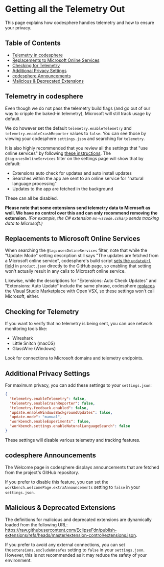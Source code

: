 <!-- order: 10 -->

# Getting all the Telemetry Out

This page explains how codesphere handles telemetry and how to ensure your privacy.

## Table of Contents

- [Telemetry in codesphere](#telemetry)
- [Replacements to Microsoft Online Services](#replacements)
- [Checking for Telemetry](#checking)
- [Additional Privacy Settings](#additional-settings)
- [codesphere Announcements](#announcements)
- [Malicious & Deprecated Extensions](#malicious-extensions)

## <a id="telemetry"></a>Telemetry in codesphere

Even though we do not pass the telemetry build flags (and go out of our way to cripple the baked-in telemetry), Microsoft will still track usage by default.

We do however set the default `telemetry.enableTelemetry` and `telemetry.enableCrashReporter` values to `false`. You can see those by viewing your codesphere `settings.json` and searching for `telemetry`.

It is also highly recommended that you review all the settings that "use online services" by following [these instructions](https://code.visualstudio.com/docs/getstarted/telemetry#_managing-online-services). The `@tag:usesOnlineServices` filter on the settings page will show that by default:

- Extensions auto check for updates and auto install updates
- Searches within the app are sent to an online service for "natural language processing"
- Updates to the app are fetched in the background

These can all be disabled.

__Please note that some extensions send telemetry data to Microsoft as well. We have no control over this and can only recommend removing the extension.__ _(For example, the C# extension `ms-vscode.csharp` sends tracking data to Microsoft.)_

## <a id="replacements"></a>Replacements to Microsoft Online Services

When searching the `@tag:usesOnlineServices` filter, note that while the "Update: Mode" setting description still says "The updates are fetched from a Microsoft online service", codesphere's build script [sets the `updateUrl` field](https://github.com/Gringo2/codesphere/blob/master/prepare_vscode.sh#L135) in `product.json` directly to the GitHub page, so enabling that setting won't actually result in any calls to Microsoft online service.

Likewise, while the descriptions for "Extensions: Auto Check Updates" and "Extensions: Auto Update" include the same phrase, codesphere [replaces](https://github.com/Gringo2/codesphere/blob/master/prepare_vscode.sh#L121) the Visual Studio Marketplace with Open VSX, so these settings won't call Microsoft, either.

## <a id="checking"></a>Checking for Telemetry

If you want to verify that no telemetry is being sent, you can use network monitoring tools like:

- Wireshark
- Little Snitch (macOS)
- GlassWire (Windows)

Look for connections to Microsoft domains and telemetry endpoints.

## <a id="additional-settings"></a>Additional Privacy Settings

For maximum privacy, you can add these settings to your `settings.json`:

```json
{
  "telemetry.enableTelemetry": false,
  "telemetry.enableCrashReporter": false,
  "telemetry.feedback.enabled": false,
  "update.enableWindowsBackgroundUpdates": false,
  "update.mode": "manual",
  "workbench.enableExperiments": false,
  "workbench.settings.enableNaturalLanguageSearch": false
}
```

These settings will disable various telemetry and tracking features.

## <a id="announcements"></a>codesphere Announcements

The Welcome page in codesphere displays announcements that are fetched from the project's GitHub repository.

If you prefer to disable this feature, you can set the `workbench.welcomePage.extraAnnouncements` setting to `false` in your `settings.json`.

## <a id="malicious-extensions"></a>Malicious & Deprecated Extensions

The definitions for malicious and deprecated extensions are dynamically loaded from the following URL:
https://raw.githubusercontent.com/EclipseFdn/publish-extensions/refs/heads/master/extension-control/extensions.json.

If you prefer to avoid any external connections, you can set the`extensions.excludeUnsafes` setting to `false` in your `settings.json`.
However, this is not recommended as it may reduce the safety of your environment.
